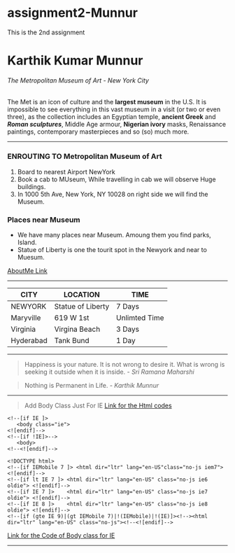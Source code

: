 # assignment2-Munnur
This is the 2nd assignment
 
# Karthik Kumar Munnur

###### The Metropolitan Museum of Art - New York City

The Met is an icon of culture and the __largest museum__ in the U.S. It is impossible to see everything in this vast museum in a visit (or two or even three), as the collection includes an Egyptian temple, **ancient Greek** and ***Roman sculptures***, Middle Age armour, **Nigerian ivory** masks, Renaissance paintings, contemporary masterpieces and so (so) much more. 


---
### ENROUTING TO Metropolitan Museum of Art

1. Board to nearest Airport NewYork
2. Book a cab to MUseum, While travelling in cab we will observe Huge buildings.
3. In 1000 5th Ave, New York, NY 10028 on right side we will find the Museum.

### Places near Museum

* We have many places near Museum. Amoung them you find parks, Island.
* Statue of Liberty is one the tourit spot in the Newyork and near to Muesum.

[AboutMe Link](https://github.com/KarthikMunnur/assignment2-Munnur/blob/cf7042da5a3206bc678cfff4ce041463dc78bbc5/AboutMe.md)

---
| CITY | LOCATION | TIME |
|------|----------|------|
|NEWYORK| Statue of Liberty | 7 Days |
| Maryville | 619 W 1st | Unlimted Time |
|Virginia | Virgina Beach | 3 Days |
|Hyderabad | Tank Bund | 1 Day |


---

>Happiness is your nature. It is not wrong to desire it. What is wrong is seeking it outside when it is inside. - *Sri Ramana Maharshi*

>Nothing is Permanent in Life. - *Karthik Munnur*
 
---
> Add Body Class Just For IE
[Link for the Html codes](https://css-tricks.com/snippets/html/)

```
<!--[if IE ]>
   <body class="ie">
<![endif]-->
<!--[if !IE]>-->
   <body>
<!--<![endif]-->

```
```
<!DOCTYPE html>
<!--[if IEMobile 7 ]> <html dir="ltr" lang="en-US"class="no-js iem7"> <![endif]-->
<!--[if lt IE 7 ]> <html dir="ltr" lang="en-US" class="no-js ie6 oldie"> <![endif]-->
<!--[if IE 7 ]>    <html dir="ltr" lang="en-US" class="no-js ie7 oldie"> <![endif]-->
<!--[if IE 8 ]>    <html dir="ltr" lang="en-US" class="no-js ie8 oldie"> <![endif]-->
<!--[if (gte IE 9)|(gt IEMobile 7)|!(IEMobile)|!(IE)]><!--><html dir="ltr" lang="en-US" class="no-js"><!--<![endif]-->

```
[Link for the Code of Body class for IE](https://css-tricks.com/snippets/html/add-body-class-just-for-ie/)

---











